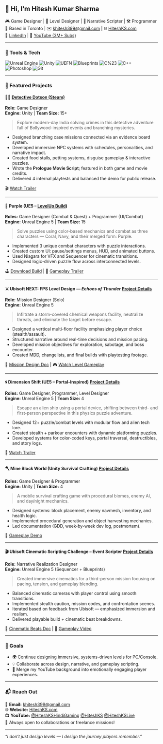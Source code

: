 ## 👋 Hi, I’m Hitesh Kumar Sharma

🎮 Game Designer | 🧠 Level Designer | 📜 Narrative Scripter | 🛠 Programmer  
📍 Based in Toronto | ✉️ khitesh399@gmail.com | 🌐 [HiteshKS.com](https://HiteshKS.com)  
💼 [LinkedIn](https://linkedin.com/in/hiteshks) | 🎥 [YouTube (3M+ Subs)](https://www.youtube.com/@HiteshKSHindiGaming)

---

### 🔧 Tools & Tech

![Unreal Engine](https://img.shields.io/badge/Unreal%20Engine-5-blue?logo=unrealengine)
![Unity](https://img.shields.io/badge/Unity-2023-black?logo=unity)
![UEFN](https://img.shields.io/badge/Fortnite%20Editor-UEFN-purple?logo=fortnite)
![Blueprints](https://img.shields.io/badge/Blueprints-VisualScripting-blue)
![C%23](https://img.shields.io/badge/C%23-Unity-green?logo=csharp)
![C++](https://img.shields.io/badge/C++-Unreal-blue?logo=cplusplus)
![Photoshop](https://img.shields.io/badge/Photoshop-UI%20Design-blue?logo=adobephotoshop)
![Git](https://img.shields.io/badge/Git-Version%20Control-orange?logo=git)

---

### 🧩 Featured Projects

#### 🕵️‍♂️ [Detective Dotson (Steam)](https://store.steampowered.com/app/2739170/Detective_Dotson/)
**Role:** Game Designer  
**Engine:** Unity | **Team Size:** 15+  
> Explore modern-day India solving crimes in this detective adventure full of Bollywood-inspired events and branching mysteries.

- Designed branching case missions connected via an evidence board system.
- Developed immersive NPC systems with schedules, personalities, and narrative impact.
- Created food stalls, petting systems, disguise gameplay & interactive puzzles.
- Wrote the **Prologue Movie Script**; featured in both game and movie credits.
- Delivered 4 internal playtests and balanced the demo for public release.

🎬 [Watch Trailer](https://www.youtube.com/watch?v=20oxpL6uwIY)

---

#### 💜 Purple (UE5 – [LevelUp Build](https://https://www.hiteshks.com/unrealenginepurple))
**Roles:** Game Designer (Combat & Quest) + Programmer (UI/Combat)  
**Engine:** Unreal Engine 5 | **Team Size:** 15  
> Solve puzzles using color-based mechanics and combat as three characters — Coral, Navy, and their merged form: Purple.

- Implemented 3 unique combat characters with puzzle interactions.
- Created custom UI: pause/settings menus, HUD, and animated buttons.
- Used Niagara for VFX and Sequencer for cinematic transitions.
- Designed logic-driven puzzle flow across interconnected levels.

🕹️ [Download Build](https://drive.google.com/file/d/1c9yYfBtfyVsAekIxJVBWHtE6OswgF2L8/) | 🎥 [Gameplay Trailer](https://youtu.be/BVYQm60f5qQ?si=niKR8UiROzRek0-k)

---

#### ⚔️ Ubisoft NEXT: FPS Level Design — *Echoes of Thunder* [Project Details](https://hiteshks.com/ubisoft-next-mission-design)
**Role:** Mission Designer (Solo)  
**Engine:** Unreal Engine 5  
> Infiltrate a storm-covered chemical weapons facility, neutralize threats, and eliminate the target before escape.

- Designed a vertical multi-floor facility emphasizing player choice (stealth/assault).
- Structured narrative around real-time decisions and mission pacing.
- Developed mission objectives for exploration, sabotage, and boss encounter.
- Created MDD, changelists, and final builds with playtesting footage.

📄 [Mission Design Doc](https://drive.google.com/file/d/1GktYurAM9MrCq9LtUBsdGP-1KSbjZjbZ) | 🎮 [Watch Level Gameplay](https://youtu.be/GbQchdxmH3I)

---

#### 🌀 Dimension Shift (UE5 – Portal-Inspired) [Project Details](https://hiteshks.com/dimensionshiftue5consoleproject)
**Roles:** Game Designer, Programmer, Level Designer  
**Engine:** Unreal Engine 5 | **Team Size:** 4  
> Escape an alien ship using a portal device, shifting between third- and first-person perspective in this physics puzzle adventure.

- Designed 12+ puzzle/combat levels with modular flow and alien tech lore.
- Created stealth + parkour encounters with dynamic platforming puzzles.
- Developed systems for color-coded keys, portal traversal, destructibles, and story logs.

🎥 [Watch Trailer](https://youtu.be/gMIBdOw_1yA)

---

#### 🪓 Mine Block World (Unity Survival Crafting) [Project Details](https://hiteshks.com/mineblockworld)
**Roles:** Game Designer & Programmer  
**Engine:** Unity | **Team Size:** 4  
> A mobile survival crafting game with procedural biomes, enemy AI, and day/night mechanics.

- Designed systems: block placement, enemy navmesh, inventory, and health logic.
- Implemented procedural generation and object harvesting mechanics.
- Led documentation (GDD, week-by-week dev log, postmortem).

📱 [Gameplay Demo](https://youtu.be/HzdZyTkyhZY)

---

#### 🎬 Ubisoft Cinematic Scripting Challenge – Event Scripter [Project Details](https://hiteshks.com/ubisoft-cinematic-event-scripting)
**Role:** Narrative Realization Designer  
**Engine:** Unreal Engine 5 (Sequencer + Blueprints)  
> Created immersive cinematics for a third-person mission focusing on pacing, tension, and gameplay blending.

- Balanced cinematic cameras with player control using smooth transitions.
- Implemented stealth caution, mission codes, and confrontation scenes.
- Iterated based on feedback from Ubisoft — emphasized immersion and realism.
- Delivered playable build + cinematic beat breakdowns.

📄 [Cinematic Beats Doc](https://drive.google.com/file/d/1N4J9TsE1xhWljeEd2oapmq-BXGEFEI6s) | 🎥 [Gameplay Video](https://youtu.be/SFuUf3ZOtpo)

---

### 🎯 Goals

- 🌍 Continue designing immersive, systems-driven levels for PC/Console.
- 💡 Collaborate across design, narrative, and gameplay scripting.
- 🎥 Merge my YouTube background into emotionally engaging player experiences.

---

### 📬 Reach Out

📧 **Email:** khitesh399@gmail.com  
🌐 **Website:** [HiteshKS.com](https://HiteshKS.com)  
📺 **YouTube:** [@HiteshKSHindiGaming](https://www.youtube.com/@HiteshKSHindiGaming) [@HiteshKS](https://www.youtube.com/@HiteshKS)  [@HiteshKSLive](https://www.youtube.com/@HiteshKSLive)    
🤝 Always open to collaborations or freelance missions!

---

_“I don’t just design levels — I design the journey players remember.”_
